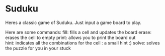 # Suduku

Heres a classic game of Suduku.
Just input a game board to play.

Here are some commands:
  fill: fills a cell and updates the board
  erase: erases the cell to empty
  print: allows you to print the board out  
  hint: indicates all the combinations for the cell
              : a small hint :)
  solve: solves the puzzle for you in your stuck

